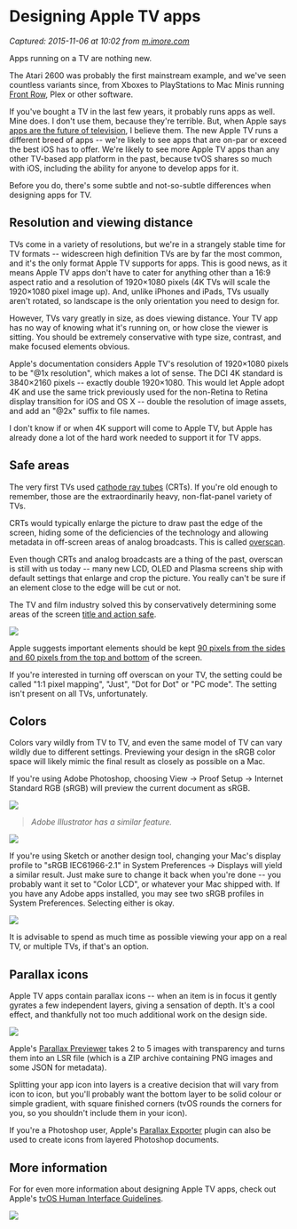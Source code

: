 # Designing Apple TV apps

_Captured: 2015-11-06 at 10:02 from [m.imore.com](http://m.imore.com/designing-apple-tv-apps)_

Apps running on a TV are nothing new.

The Atari 2600 was probably the first mainstream example, and we've seen countless variants since, from Xboxes to PlayStations to Mac Minis running [Front Row](https://en.wikipedia.org/wiki/Front_Row_\(software\)), Plex or other software.

If you've bought a TV in the last few years, it probably runs apps as well. Mine does. I don't use them, because they're terrible. But, when Apple says [apps are the future of television](http://www.apple.com/tv/), I believe them. The new Apple TV runs a different breed of apps -- we're likely to see apps that are on-par or exceed the best iOS has to offer. We're likely to see more Apple TV apps than any other TV-based app platform in the past, because tvOS shares so much with iOS, including the ability for anyone to develop apps for it.

Before you do, there's some subtle and not-so-subtle differences when designing apps for TV.

## Resolution and viewing distance

TVs come in a variety of resolutions, but we're in a strangely stable time for TV formats -- widescreen high definition TVs are by far the most common, and it's the only format Apple TV supports for apps. This is good news, as it means Apple TV apps don't have to cater for anything other than a 16:9 aspect ratio and a resolution of 1920×1080 pixels (4K TVs will scale the 1920×1080 pixel image up). And, unlike iPhones and iPads, TVs usually aren't rotated, so landscape is the only orientation you need to design for.

However, TVs vary greatly in size, as does viewing distance. Your TV app has no way of knowing what it's running on, or how close the viewer is sitting. You should be extremely conservative with type size, contrast, and make focused elements obvious.

Apple's documentation considers Apple TV's resolution of 1920×1080 pixels to be "@1x resolution", which makes a lot of sense. The DCI 4K standard is 3840×2160 pixels -- exactly double 1920×1080\. This would let Apple adopt 4K and use the same trick previously used for the non-Retina to Retina display transition for iOS and OS X -- double the resolution of image assets, and add an "@2x" suffix to file names.

I don't know if or when 4K support will come to Apple TV, but Apple has already done a lot of the hard work needed to support it for TV apps.

## Safe areas

The very first TVs used [cathode ray tubes](https://en.wikipedia.org/wiki/Cathode_ray_tube) (CRTs). If you're old enough to remember, those are the extraordinarily heavy, non-flat-panel variety of TVs.

CRTs would typically enlarge the picture to draw past the edge of the screen, hiding some of the deficiencies of the technology and allowing metadata in off-screen areas of analog broadcasts. This is called [overscan](https://en.wikipedia.org/wiki/Overscan#Overscan_in_Television).

Even though CRTs and analog broadcasts are a thing of the past, overscan is still with us today -- many new LCD, OLED and Plasma screens ship with default settings that enlarge and crop the picture. You really can't be sure if an element close to the edge will be cut or not.

The TV and film industry solved this by conservatively determining some areas of the screen [title and action safe](https://en.wikipedia.org/wiki/Safe_area_\(television\)).

![](http://www.imore.com/sites/imore.com/files/styles/xlarge/public/field/image/2015/10/safe-area.png?itok=gYjHwcM3)

Apple suggests important elements should be kept [90 pixels from the sides and 60 pixels from the top and bottom](https://developer.apple.com/tvos/human-interface-guidelines/visual-design/#layout) of the screen.

If you're interested in turning off overscan on your TV, the setting could be called "1:1 pixel mapping", "Just", "Dot for Dot" or "PC mode". The setting isn't present on all TVs, unfortunately.

## Colors

Colors vary wildly from TV to TV, and even the same model of TV can vary wildly due to different settings. Previewing your design in the sRGB color space will likely mimic the final result as closely as possible on a Mac.

If you're using Adobe Photoshop, choosing View -> Proof Setup -> Internet Standard RGB (sRGB) will preview the current document as sRGB.

![](http://www.imore.com/sites/imore.com/files/styles/xlarge/public/field/image/2015/10/photoshop-srgb-preview.jpg?itok=bgpdfB0H)

> _Adobe Illustrator has a similar feature._

![](http://www.imore.com/sites/imore.com/files/styles/xlarge/public/field/image/2015/10/illustrator-srgb-preview.jpg?itok=o-boSLEn)

If you're using Sketch or another design tool, changing your Mac's display profile to "sRGB IEC61966-2.1" in System Preferences -> Displays will yield a similar result. Just make sure to change it back when you're done -- you probably want it set to "Color LCD", or whatever your Mac shipped with. If you have any Adobe apps installed, you may see two sRGB profiles in System Preferences. Selecting either is okay.

![](http://www.imore.com/sites/imore.com/files/styles/xlarge/public/field/image/2015/10/systemprefs-displays-color.jpg?itok=9n0yC-us)

It is advisable to spend as much time as possible viewing your app on a real TV, or multiple TVs, if that's an option.

## Parallax icons

Apple TV apps contain parallax icons -- when an item is in focus it gently gyrates a few independent layers, giving a sensation of depth. It's a cool effect, and thankfully not too much additional work on the design side.

![](http://www.imore.com/sites/imore.com/files/styles/xlarge/public/field/image/2015/10/parallax-icon-animation.gif?itok=Ndgp3Xev)

Apple's [Parallax Previewer](https://developer.apple.com/tvos/download/) takes 2 to 5 images with transparency and turns them into an LSR file (which is a ZIP archive containing PNG images and some JSON for metadata).

Splitting your app icon into layers is a creative decision that will vary from icon to icon, but you'll probably want the bottom layer to be solid colour or simple gradient, with square finished corners (tvOS rounds the corners for you, so you shouldn't include them in your icon).

If you're a Photoshop user, Apple's [Parallax Exporter](https://developer.apple.com/tvos/download/) plugin can also be used to create icons from layered Photoshop documents.

## More information

For for even more information about designing Apple TV apps, check out Apple's [tvOS Human Interface Guidelines](https://developer.apple.com/tvos/human-interface-guidelines/).

![](http://www.imore.com/sites/imore.com/files/field/image/2015/10/apple-tv-thumb.jpg)
